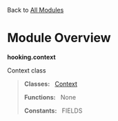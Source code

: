 Back to [All Modules](https://github.com/pyrustic/hooking/blob/master/docs/modules/README.md#readme)

# Module Overview

**hooking.context**
 
Context class

> **Classes:** &nbsp; [Context](https://github.com/pyrustic/hooking/blob/master/docs/modules/content/hooking.context/content/classes/Context.md#class-context)
>
> **Functions:** &nbsp; None
>
> **Constants:** &nbsp; FIELDS
